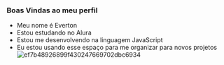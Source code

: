 ### Boas Vindas ao meu perfil 

- Meu nome é Everton
- Estou estudando no Alura
- Estou me desenvolvendo na linguagem JavaScript
- Eu estou usando esse espaço para me organizar para novos projetos
![ef7b48926899f430247669702dbc6934](https://github.com/user-attachments/assets/42766b39-3377-43b3-b903-f654ab88ca56)
